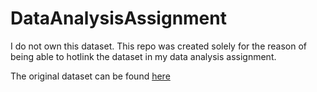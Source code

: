 # DataAnalysisAssignment
I do not own this dataset. This repo was created solely for the reason of being able to hotlink the dataset in my data analysis assignment.

The original dataset can be found [here](https://www.kaggle.com/datasets/gabisato/league-of-legends-ranked-games?select=challenger.csv)
